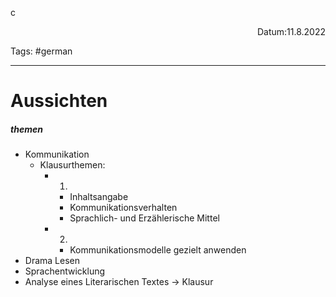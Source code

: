 c<p align="right">Datum:11.8.2022</p>

Tags: #german

---
# Aussichten
##### themen
- Kommunikation
	- Klausurthemen:
		- 1.
			- Inhaltsangabe
			- Kommunikationsverhalten
			- Sprachlich- und Erzählerische Mittel 
		-  2.
			- Kommunikationsmodelle gezielt anwenden
- Drama Lesen
- Sprachentwicklung
- Analyse eines Literarischen Textes → Klausur
